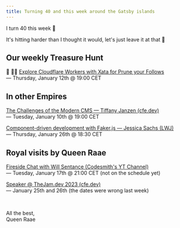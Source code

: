 ```yaml
---
title: Turning 40 and this week around the Gatsby islands
---
```


I turn 40 this week 🤯

It's hitting harder than I thought it would, let's just leave it at that 🤪

## Our weekly Treasure Hunt

🔴 🏴‍☠️ [Explore Cloudflare Workers with Xata for Prune your Follows](https://youtu.be/O89C_yxZK3o)\
— Thursday, January 12th @ 19:00 CET

## In other Empires

[The Challenges of the Modern CMS — Tiffany Janzen (cfe.dev)](https://cfe.dev/events/challenges-modern-cms/)\
— Tuesday, January 10th @ 19:00 CET

[Component-driven development with Faker.js — Jessica Sachs (LWJ)](https://www.learnwithjason.dev/component-driven-development-with-faker-js)\
— Thursday, January 26th @ 18:30 CET

## Royal visits by Queen Raae

[Fireside Chat with Will Sentance (Codesmith's YT Channel)](https://www.youtube.com/@Codesmith/streams)\
— Tuesday, January 17th @ 21:00 CET (not on the schedule yet)

[Speaker @ TheJam.dev 2023 (cfe.dev)](https://cfe.dev/events/the-jam-2023/)\
— January 25th and 26th (the dates were wrong last week)

&nbsp;

All the best,  
Queen Raae
